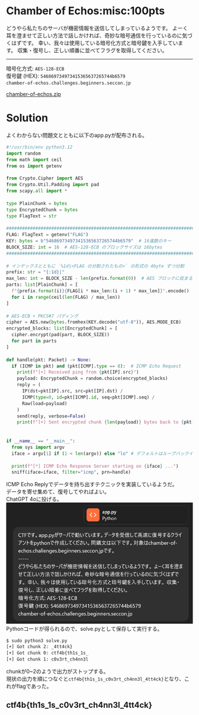 # Chamber of Echos:misc:100pts
どうやら私たちのサーバが機密情報を送信してしまっているようです。 よーく耳を澄ませて正しい方法で話しかければ、奇妙な暗号通信を行っているのに気づくはずです。 幸い、我々は使用している暗号化方式と暗号鍵を入手しています。 収集・復号し、正しい順番に並べてフラグを取得してください。  

---
暗号化方式: `AES-128-ECB`  
復号鍵 (HEX): `546869734973415365637265744b6579`  
`chamber-of-echos.challenges.beginners.seccon.jp`  

[chamber-of-echos.zip](chamber-of-echos.zip)  

# Solution
よくわからない問題文とともに以下のapp.pyが配布される。  
```py
#!/usr/bin/env python3.12
import random
from math import ceil
from os import getenv

from Crypto.Cipher import AES
from Crypto.Util.Padding import pad
from scapy.all import *

type PlainChunk = bytes
type EncryptedChunk = bytes
type FlagText = str

################################################################################
FLAG: FlagText = getenv("FLAG")
KEY: bytes = b"546869734973415365637265744b6579"  # 16進数のキー
BLOCK_SIZE: int = 16  # AES-128-ECB のブロックサイズは 16bytes
################################################################################

# インデックスとともに `%1d|<FLAG の分割されたもの>` の形式の 4byte ずつ分割
prefix: str = "{:1d}|"
max_len: int = BLOCK_SIZE - len(prefix.format(0))  # AES ブロックに収まるように調整
parts: list[PlainChunk] = [
  f"{prefix.format(i)}{FLAG[i * max_len:(i + 1) * max_len]}".encode()
  for i in range(ceil(len(FLAG) / max_len))
]

# AES-ECB + PKCS#7 パディング
cipher = AES.new(bytes.fromhex(KEY.decode("utf-8")), AES.MODE_ECB)
encrypted_blocks: list[EncryptedChunk] = [
  cipher.encrypt(pad(part, BLOCK_SIZE))
  for part in parts
]

def handle(pkt: Packet) -> None:
  if (ICMP in pkt) and (pkt[ICMP].type == 8):  # ICMP Echo Request
    print(f"[+] Received ping from {pkt[IP].src}")
    payload: EncryptedChunk = random.choice(encrypted_blocks)
    reply = (
      IP(dst=pkt[IP].src, src=pkt[IP].dst) /
      ICMP(type=0, id=pkt[ICMP].id, seq=pkt[ICMP].seq) /
      Raw(load=payload)
    )
    send(reply, verbose=False)
    print(f"[+] Sent encrypted chunk {len(payload)} bytes back to {pkt[IP].src}")


if __name__ == "__main__":
  from sys import argv
  iface = argv[1] if (1 < len(argv)) else "lo" # デフォルトはループバックインターフェース

  print(f"[*] ICMP Echo Response Server starting on {iface} ...")
  sniff(iface=iface, filter="icmp", prn=handle)
```
ICMP Echo Replyでデータを持ち出すテクニックを実装しているようだ。  
データを寄せ集めて、復号してやればよい。  
ChatGPT 4oに投げる。  
![chatgpt4o.png](images/chatgpt4o.png)  
Pythonコードが得られるので、solve.pyとして保存して実行する。  
```bash
$ sudo python3 solve.py
[+] Got chunk 2: _4tt4ck}
[+] Got chunk 0: ctf4b{th1s_1s_
[+] Got chunk 1: c0v3rt_ch4nn3l
```
chunkが0~2のようで出力がストップする。  
現状の出力を順につなぐと`ctf4b{th1s_1s_c0v3rt_ch4nn3l_4tt4ck}`となり、これがflagであった。  

## ctf4b{th1s_1s_c0v3rt_ch4nn3l_4tt4ck}